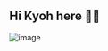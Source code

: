 ## Hi Kyoh here 🙂🧃

![image](https://github.com/user-attachments/assets/170a737e-6908-469a-99a7-5c96e136f8c1)

